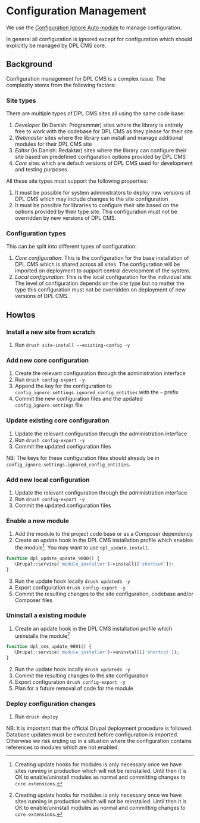 # Configuration Management

We use the [Configuration Ignore Auto module](architecture/adr-001b-configuration-management)
to manage configuration.

In general all configuration is ignored except for configuration which should
explicitly be managed by DPL CMS core.

## Background

Configuration management for DPL CMS is a complex issue. The complexity stems
from the following factors:

### Site types

There are multiple types of DPL CMS sites all using the same code base:

1. *Developer* (In Danish: Programmør) sites where the library is entirely free
   to work with the codebase for DPL CMS as they please for their site
2. *Webmaster* sites where the library can install and
   manage additional modules for their DPL CMS site
3. *Editor* (In Danish: Redaktør) sites where the library can configure their
   site based on predefined configuration options provided by DPL CMS
4. *Core* sites which are default versions of DPL CMS used for development and
   testing purposes

All these site types must support the following properties:

1. It must be possible for system administrators to deploy new versions of
   DPL CMS which may include changes to the site configuration
2. It must be possible for libraries to configure their site based on the
   options provided by their type site. This configuration must not be
   overridden by new versions of DPL CMS.

### Configuration types

This can be split into different types of configuration:

1. *Core configuration*: This is the configuration for the base installation of
   DPL CMS which is shared across all sites. The configuration will be imported
   on deployment to support central development of the system.
2. *Local configuration*: This is the local configuration for the individual
   site. The level of configuration depends on the site type but no matter the
   type this configuration must not be overridden on deployment of new versions
   of DPL CMS.

## Howtos

### Install a new site from scratch

1. Run `drush site-install --existing-config -y`

### Add new core configuration

1. Create the relevant configuration through the administration interface
2. Run `drush config-export -y`
3. Append the key for the configuration to
   `config_ignore.settings.ignored_config_entities` with the `~` prefix
4. Commit the new configuration files and the updated `config_ignore.settings`
   file

### Update existing core configuration

1. Update the relevant configuration through the administration interface
2. Run `drush config-export -y`
3. Commit the updated configuration files

NB: The keys for these configuration files should already be in
`config_ignore.settings.ignored_config_entities`.

### Add new local configuration

1. Update the relevant configuration through the administration interface
2. Run `drush config-export -y`
3. Commit the updated configuration files

### Enable a new module

<!-- markdownlint-disable ol-prefix -->
1. Add the module to the project code base or as a Composer dependency
2. Create an update hook in the DPL CMS installation profile which enables the
   module[^1]. You may want to use `dpl_update.install`.

```php
function dpl_update_update_9000() {
   \Drupal::service('module_installer')->install(['shortcut']);
}
```

3. Run the update hook locally `drush updatedb -y`
4. Export configuration `drush config-export -y`
5. Commit the resulting changes to the site configuration, codebase and/or
   Composer files

### Uninstall a existing module

1. Create an update hook in the DPL CMS installation profile which uninstalls
   the module[^1]

```php
function dpl_cms_update_9001() {
   \Drupal::service('module_installer')->uninstall(['shortcut']);
}
```

2. Run the update hook locally `drush updatedb -y`
3. Commit the resulting changes to the site configuration
4. Export configuration `drush config-export -y`
5. Plan for a future removal of code for the module
<!-- markdownlint-enable ol-prefix -->

### Deploy configuration changes

1. Run `drush deploy`

NB: It is important that the official Drupal deployment procedure is followed.
Database updates must be executed before configuration is imported. Otherwise
we risk ending up in a situation where the configuration contains references
to modules which are not enabled.

[^1]: Creating update hooks for modules is only necessary once we have sites
running in production which will not be reinstalled. Until then it is OK to
enable/uninstall modules as normal and committing changes to `core.extensions`.
